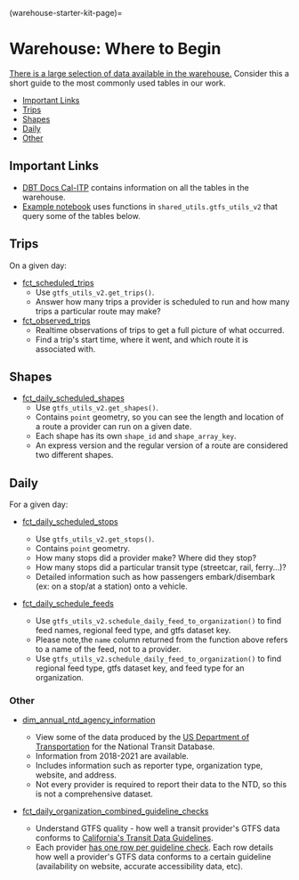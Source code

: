 (warehouse-starter-kit-page)=
# Warehouse: Where to Begin
[There is a large selection of data available in the warehouse.](https://console.cloud.google.com/bigquery?project=cal-itp-data-infra&ws=!1m0) Consider this a short guide to the most commonly used tables in our work.

* [Important Links](#links)
* [Trips](#trips)
* [Shapes](#shapes)
* [Daily](#daily)
* [Other](#other)

## Important Links
* [DBT Docs Cal-ITP](https://dbt-docs.calitp.org/#!/overview) contains information on all the tables in the warehouse.
* [Example notebook](https://github.com/cal-itp/data-analyses/blob/main/starter_kit/gtfs_utils_v2_examples.ipynb)
 uses functions in `shared_utils.gtfs_utils_v2` that query some of the tables below.

## Trips
On a given day:
* [fct_scheduled_trips](https://dbt-docs.calitp.org/#!/model/model.calitp_warehouse.fct_daily_scheduled_trips)
    * Use `gtfs_utils_v2.get_trips()`.
    * Answer how many trips a provider is scheduled to run and how many trips a particular route may make?
* [fct_observed_trips](https://dbt-docs.calitp.org/#!/model/model.calitp_warehouse.fct_observed_trips)
    * Realtime observations of trips to get a full picture of what occurred.
    * Find a trip's start time, where it went, and which route it is associated with.

## Shapes
* [fct_daily_scheduled_shapes](https://dbt-docs.calitp.org/#!/model/model.calitp_warehouse.fct_daily_scheduled_shapes)
    * Use `gtfs_utils_v2.get_shapes()`.
    * Contains `point` geometry, so you can see the length and location of a route a provider can run on a given date.
    * Each shape has its own `shape_id` and `shape_array_key`.
    * An express version and the regular version of a route are considered two different shapes.

## Daily
For a given day:
* [fct_daily_scheduled_stops](https://dbt-docs.calitp.org/#!/model/model.calitp_warehouse.fct_daily_scheduled_stops)
    * Use `gtfs_utils_v2.get_stops()`.
    * Contains `point` geometry.
    * How many stops did a provider make? Where did they stop?
    * How many stops did a particular transit type (streetcar, rail, ferry...)?
    * Detailed information such as how passengers embark/disembark (ex: on a stop/at a station) onto a vehicle.

* [fct_daily_schedule_feeds](https://dbt-docs.calitp.org/#!/model/model.calitp_warehouse.fct_daily_schedule_feeds)
    * Use `gtfs_utils_v2.schedule_daily_feed_to_organization()` to find feed names, regional feed type, and gtfs dataset key.
    * Please note,the `name` column returned from the function above refers to a name of the feed, not to a provider.
    * Use `gtfs_utils_v2.schedule_daily_feed_to_organization()` to find regional feed type, gtfs dataset key, and feed type for an organization.

### Other
* [dim_annual_ntd_agency_information](https://dbt-docs.calitp.org/#!/model/model.calitp_warehouse.dim_annual_database_agency_information)
    * View some of the data produced by the [US Department of Transportation](https://www.transit.dot.gov/ntd) for the National Transit Database.
    * Information from 2018-2021 are available.
    * Includes information such as reporter type, organization type, website, and address.
    * Not every provider is required to report their data to the NTD, so this is not a comprehensive dataset.

* [fct_daily_organization_combined_guideline_checks](https://dbt-docs.calitp.org/#!/model/model.calitp_warehouse.fct_daily_organization_combined_guideline_checks)
    * Understand GTFS quality - how well a transit provider's GTFS data conforms to [California's Transit Data Guidelines](https://dot.ca.gov/cal-itp/california-transit-data-guidelines).
    * Each provider [has one row per guideline check](https://dbt-docs.calitp.org/#!/model/model.calitp_warehouse.int_gtfs_quality__guideline_checks_long). Each row details how well a provider's GTFS data conforms to a certain guideline (availability on website, accurate accessibility data, etc).
